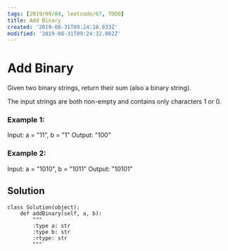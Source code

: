 ```yaml
---
tags: [2019/09/04, leetcode/67, TODO]
title: Add Binary
created: '2019-08-31T09:24:18.833Z'
modified: '2019-08-31T09:24:32.082Z'
---
```


# Add Binary

Given two binary strings, return their sum (also a binary string).

The input strings are both non-empty and contains only characters 1 or 0.

### Example 1:

Input: a = "11", b = "1"
Output: "100"

### Example 2:

Input: a = "1010", b = "1011"
Output: "10101"


## Solution

```
class Solution(object):
    def addBinary(self, a, b):
        """
        :type a: str
        :type b: str
        :rtype: str
        """

```
